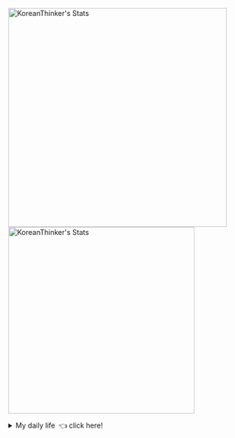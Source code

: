 <p  >
  <a target="_blank" href="https://github-readme-stats.vercel.app/api/wakatime?username=KoreanThinker&layout=compact&theme=dark&hide_border=true&langs_count=32" >
    <img width="440px"  src="https://github-readme-stats.vercel.app/api/wakatime?username=KoreanThinker&layout=compact&theme=dark&hide_border=true&langs_count=6" alt="KoreanThinker's Stats" /> 
  </a>
    <img width="375px" src="https://github-readme-stats.vercel.app/api?username=KoreanThinker&theme=dark&hide_border=true&count_private=true" alt="KoreanThinker's Stats" />
</p>
<details>
<summary>My daily life 👈 click here!</summary>
 
    
<!--START_SECTION:waka-->
**I'm a Night 🦉** 

```text
🌞 Morning    18 commits     ░░░░░░░░░░░░░░░░░░░░░░░░░   1.66% 
🌆 Daytime    384 commits    ████████░░░░░░░░░░░░░░░░░   35.36% 
🌃 Evening    589 commits    █████████████░░░░░░░░░░░░   54.24% 
🌙 Night      95 commits     ██░░░░░░░░░░░░░░░░░░░░░░░   8.75%

```
📅 **I'm Most Productive on Monday** 

```text
Monday       188 commits    ████░░░░░░░░░░░░░░░░░░░░░   17.31% 
Tuesday      167 commits    ███░░░░░░░░░░░░░░░░░░░░░░   15.38% 
Wednesday    188 commits    ████░░░░░░░░░░░░░░░░░░░░░   17.31% 
Thursday     175 commits    ████░░░░░░░░░░░░░░░░░░░░░   16.11% 
Friday       147 commits    ███░░░░░░░░░░░░░░░░░░░░░░   13.54% 
Saturday     125 commits    ███░░░░░░░░░░░░░░░░░░░░░░   11.51% 
Sunday       96 commits     ██░░░░░░░░░░░░░░░░░░░░░░░   8.84%

```


📊 **This Week I Spent My Time On** 

```text
⌚︎ Time Zone: Asia/Seoul

🐱‍💻 Projects: 
pires                    7 hrs 36 mins       ████████████░░░░░░░░░░░░░   48.25% 
front                    3 hrs 35 mins       █████░░░░░░░░░░░░░░░░░░░░   22.81% 
gilberto                 3 hrs 29 mins       █████░░░░░░░░░░░░░░░░░░░░   22.12% 
FrontEnd                 57 mins             █░░░░░░░░░░░░░░░░░░░░░░░░   6.09% 
FrontEndTemp             4 mins              ░░░░░░░░░░░░░░░░░░░░░░░░░   0.49%

```


 Last Updated on 03/11/2021
<!--END_SECTION:waka-->
</details>
